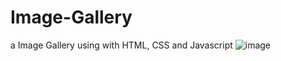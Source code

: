 # Image-Gallery
a Image Gallery using with HTML, CSS and Javascript
![image](https://github.com/SahilPanigrahi/Image-Gallery/assets/119133054/30936a4a-1da0-4eaa-b0c4-3dcbabb68e7e)
